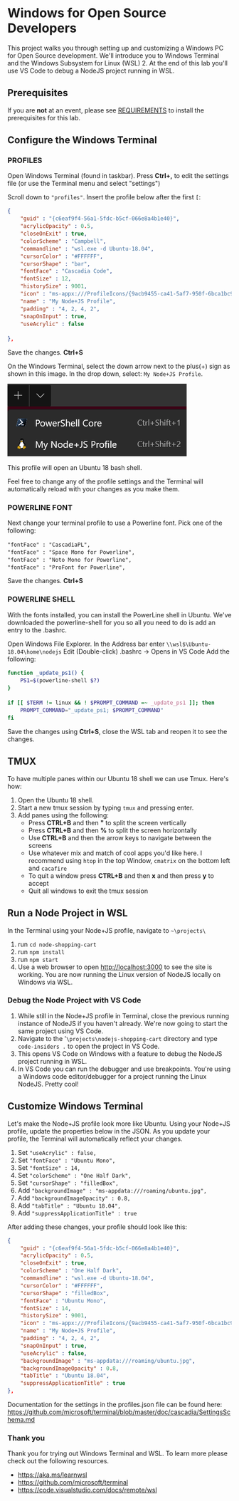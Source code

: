 # Windows for Open Source Developers

This project walks you through setting up and customizing a Windows PC for Open Source development.  We'll introduce you to Windows Terminal and the Windows Subsystem for Linux (WSL) 2. At the end of this lab you'll use VS Code to debug a NodeJS project running in WSL. 

## Prerequisites

If you are **not** at an event, please see [REQUIREMENTS](REQUIREMENTS.md) to install the prerequisites for this lab.

## Configure the Windows Terminal

### PROFILES

Open Windows Terminal (found in taskbar). Press **Ctrl+,** to edit the settings file (or use the Terminal menu and select "settings")

Scroll down to `"profiles"`. Insert the profile below after the first `[`: <br/> 
```json
{
    "guid" : "{c6eaf9f4-56a1-5fdc-b5cf-066e8a4b1e40}",
    "acrylicOpacity" : 0.5,
    "closeOnExit" : true,
    "colorScheme" : "Campbell",
    "commandline" : "wsl.exe -d Ubuntu-18.04",
    "cursorColor" : "#FFFFFF",
    "cursorShape" : "bar",
    "fontFace" : "Cascadia Code",
    "fontSize" : 12,
    "historySize" : 9001,
    "icon" : "ms-appx:///ProfileIcons/{9acb9455-ca41-5af7-950f-6bca1bc9722f}.png",
    "name" : "My Node+JS Profile",
    "padding" : "4, 2, 4, 2",
    "snapOnInput" : true,
    "useAcrylic" : false
        
},
```
Save the changes. **Ctrl+S**

On the Windows Terminal, select the down arrow next to the plus(+) sign as shown in this image. In the drop down, select: `My Node+JS Profile`. 

![drop down menu](./nodejsmenudropdown.png)

This profile will open an Ubuntu 18 bash shell. 

Feel free to change any of the profile settings and the Terminal will automatically reload with your changes as you make them.

### POWERLINE FONT
Next change your terminal profile to use a Powerline font.  Pick one of the following:

`"fontFace" : "CascadiaPL",`<br/>
`"fontFace" : "Space Mono for Powerline",`<br/>
`"fontFace" : "Noto Mono for Powerline",` <br/>
`"fontFace" : "ProFont for Powerline",` <br/>

Save the changes. **Ctrl+S**

### POWERLINE SHELL
With the fonts installed, you can install the PowerLine shell in Ubuntu.  We've downloaded the powerline-shell for you so all you need to do is add an entry to the .bashrc.

Open Windows File Explorer.
In the Address bar enter `\\wsl$\Ubuntu-18.04\home\nodejs`
Edit (Double-click) .bashrc -> Opens in VS Code
Add the following:

```bash
function _update_ps1() {
    PS1=$(powerline-shell $?)
}

if [[ $TERM != linux && ! $PROMPT_COMMAND =~ _update_ps1 ]]; then
    PROMPT_COMMAND="_update_ps1; $PROMPT_COMMAND"
fi
```
Save the changes using **Ctrl+S**, close the WSL tab and reopen it to see the changes.

## TMUX

To have multiple panes within our Ubuntu 18 shell we can use Tmux.  Here's how:
<!--- 
From the Ubuntu 18 shell run `sudo apt install tmux -y` (password: nodejs)
Installing this before hand, so they won't need to install.
-->
1. Open the Ubuntu 18 shell.
2. Start a new tmux session by typing `tmux` and pressing enter.
3. Add panes using the following:
    - Press **CTRL+B** and then **"** to split the screen vertically
    - Press **CTRL+B** and then **%** to split the screen horizontally
    - Use **CTRL+B** and then the arrow keys to navigate between the screens
    - Use whatever mix and match of cool apps you'd like here. I recommend using `htop` in the top Window, `cmatrix` on the bottom left and `cacafire`
    - To quit a window press **CTRL+B** and then **x** and then press **y** to accept
    - Quit all windows to exit the tmux session

## Run a Node Project in WSL

In the Terminal using your Node+JS profile, navigate to
 `~\projects\`
1. run `cd node-shopping-cart`
2. run `npm install`
3. run `npm start`
4. Use a web browser to open <http://localhost:3000> to see the site is working.  You are now running the Linux version of NodeJS locally on Windows via WSL. 

### Debug the Node Project with VS Code
1. While still in the Node+JS profile in Terminal, close the previous running instance of NodeJS if you haven't already. We're now going to start the same project using VS Code.
2. Navigate to the '`\projects\nodejs-shopping-cart` directory and type `code-insiders .` to open the project in VS Code.
3. This opens VS Code on Windows with a feature to debug the NodeJS project running in WSL.
4. In VS Code you can run the debugger and use breakpoints.  You're using a Windows code editor/debugger for a project running the Linux NodeJS. Pretty cool!

## Customize Windows Terminal

Let's make the Node+JS profile look more like Ubuntu. Using your Node+JS profile, update the properties below in the JSON. As you update your profile, the Terminal will automatically reflect your changes.
1. Set `"useAcrylic" : false,`
2. Set `"fontFace" : "Ubuntu Mono",`
3. Set `"fontSize" : 14,`
4. Set `"colorScheme" : "One Half Dark",`
5. Set `"cursorShape" : "filledBox",`
6. Add `"backgroundImage" : "ms-appdata:///roaming/ubuntu.jpg",`
7. Add `"backgroundImageOpacity" : 0.8,`
8. Add `"tabTitle" : "Ubuntu 18.04",`
9. Add `"suppressApplicationTitle" : true`

After adding these changes, your profile should look like this:
```json
{
    "guid" : "{c6eaf9f4-56a1-5fdc-b5cf-066e8a4b1e40}",
    "acrylicOpacity" : 0.5,
    "closeOnExit" : true,
    "colorScheme" : "One Half Dark",
    "commandline" : "wsl.exe -d Ubuntu-18.04",
    "cursorColor" : "#FFFFFF",
    "cursorShape" : "filledBox",
    "fontFace" : "Ubuntu Mono",
    "fontSize" : 14,
    "historySize" : 9001,
    "icon" : "ms-appx:///ProfileIcons/{9acb9455-ca41-5af7-950f-6bca1bc9722f}.png",
    "name" : "My Node+JS Profile",
    "padding" : "4, 2, 4, 2",
    "snapOnInput" : true,
    "useAcrylic" : false,
    "backgroundImage" : "ms-appdata:///roaming/ubuntu.jpg",
    "backgroundImageOpacity" : 0.8,
    "tabTitle" : "Ubuntu 18.04",
    "suppressApplicationTitle" : true
},
```

Documentation for the settings in the profiles.json file can be found here: https://github.com/microsoft/terminal/blob/master/doc/cascadia/SettingsSchema.md

### Thank you
Thank you for trying out Windows Terminal and WSL.  To learn more please check out the following resources.
- https://aka.ms/learnwsl
- https://github.com/microsoft/terminal
- https://code.visualstudio.com/docs/remote/wsl

